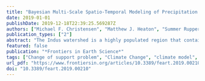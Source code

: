 ```yaml
---
title: "Bayesian Multi-Scale Spatio-Temporal Modeling of Precipitation in the Indus Watershed"
date: 2019-01-01
publishDate: 2019-12-18T22:39:25.569287Z
authors: ["Michael F. Christensen", "Matthew J. Heaton", "Summer Rupper", "C. Shane Reese", "William F. Christensen"]
publication_types: ["2"]
abstract: "The Indus watershed is a highly populated region that contains parts of India, Pakistan, China, and Afghanistan. Changes in precipitation patterns and rates of glacial melt have significantly impacted the region in recent years, and climate change is projected to result in further serious human and environmental consequences. To understand the climate dynamics of the Indus watershed and surrounding regions, reanalysis and satellite data from products such as APHRODITE-2, TRMM, ERA5, and MERRA-2 are often used, yet these products are not always in agreement regarding critical variables such as precipitation. Here we objectively evaluate the level of agreement between precipitation from these four products. Because these data are on different spatial scales, we propose a low-rank spatiotemporal dynamic linear model for precipitation that integrates information from each of the above climate products. Specifically, we model each data source as the combination of a modified shared process, a discrepancy process, and Gaussian noise. We define the shared process at a high spatial resolution that can be upscaled according to the resolution of the observed data. Our proposed model's shared process provides a cohesive picture of monthly precipitation in the Indus watershed from 2000-2009, while the product-specific discrepancies provide insight into how and where the products differ from one another."
featured: false
publication: "*Frontiers in Earth Science*"
tags: ["Change of support problem", "Climate Change", "climate model", "Data assimilaiton", "Dynamic linear model (DLM)", "High Mountain Asia (HMA)", "spatio-temporal correlation"]
url_pdf: "https://www.frontiersin.org/articles/10.3389/feart.2019.00210/full"
doi: "10.3389/feart.2019.00210"
---
```



